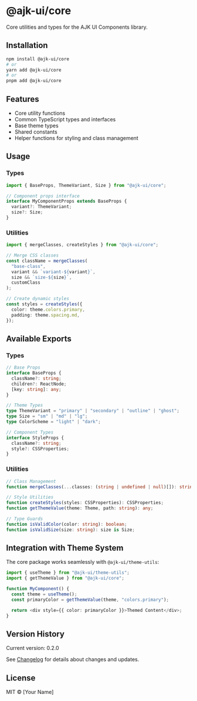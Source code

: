 # @ajk-ui/core

Core utilities and types for the AJK UI Components library.

## Installation

```bash
npm install @ajk-ui/core
# or
yarn add @ajk-ui/core
# or
pnpm add @ajk-ui/core
```

## Features

- Core utility functions
- Common TypeScript types and interfaces
- Base theme types
- Shared constants
- Helper functions for styling and class management

## Usage

### Types

```typescript
import { BaseProps, ThemeVariant, Size } from "@ajk-ui/core";

// Component props interface
interface MyComponentProps extends BaseProps {
  variant?: ThemeVariant;
  size?: Size;
}
```

### Utilities

```typescript
import { mergeClasses, createStyles } from "@ajk-ui/core";

// Merge CSS classes
const className = mergeClasses(
  "base-class",
  variant && `variant-${variant}`,
  size && `size-${size}`,
  customClass
);

// Create dynamic styles
const styles = createStyles({
  color: theme.colors.primary,
  padding: theme.spacing.md,
});
```

## Available Exports

### Types

```typescript
// Base Props
interface BaseProps {
  className?: string;
  children?: ReactNode;
  [key: string]: any;
}

// Theme Types
type ThemeVariant = "primary" | "secondary" | "outline" | "ghost";
type Size = "sm" | "md" | "lg";
type ColorScheme = "light" | "dark";

// Component Types
interface StyleProps {
  className?: string;
  style?: CSSProperties;
}
```

### Utilities

```typescript
// Class Management
function mergeClasses(...classes: (string | undefined | null)[]): string;

// Style Utilities
function createStyles(styles: CSSProperties): CSSProperties;
function getThemeValue(theme: Theme, path: string): any;

// Type Guards
function isValidColor(color: string): boolean;
function isValidSize(size: string): size is Size;
```

## Integration with Theme System

The core package works seamlessly with `@ajk-ui/theme-utils`:

```typescript
import { useTheme } from "@ajk-ui/theme-utils";
import { getThemeValue } from "@ajk-ui/core";

function MyComponent() {
  const theme = useTheme();
  const primaryColor = getThemeValue(theme, "colors.primary");

  return <div style={{ color: primaryColor }}>Themed Content</div>;
}
```

## Version History

Current version: 0.2.0

See [Changelog](../../CHANGELOG.md) for details about changes and updates.

## License

MIT © [Your Name]
